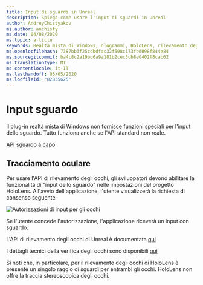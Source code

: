 ```yaml
---
title: Input di sguardi in Unreal
description: Spiega come usare l'input di sguardi in Unreal
author: AndreyChistyakov
ms.author: anchisty
ms.date: 04/08/2020
ms.topic: article
keywords: Realtà mista di Windows, ologrammi, HoloLens, rilevamento degli occhi
ms.openlocfilehash: 7387bb3f25cdbdfac32f508c173fbd098f844e84
ms.sourcegitcommit: ba4c8c2a19bd6a9a181b2cec3cb8e0402f8cac62
ms.translationtype: MT
ms.contentlocale: it-IT
ms.lasthandoff: 05/05/2020
ms.locfileid: "82835625"
---
```

# <a name="gaze-input"></a>Input sguardo

Il plug-in realtà mista di Windows non fornisce funzioni speciali per l'input dello sguardo. Tutto funziona anche se l'API standard non reale.

[API sguardo a capo](https://docs.unrealengine.com/en-US/BlueprintAPI/Input/HeadMountedDisplay/index.html)

## <a name="eye-tracking"></a>Tracciamento oculare

Per usare l'API di rilevamento degli occhi, gli sviluppatori devono abilitare la funzionalità di "input dello sguardo" nelle impostazioni del progetto HoloLens. All'avvio dell'applicazione, l'utente visualizzerà la richiesta di consenso seguente

![Autorizzazioni di input per gli occhi](images/unreal/eye-input-permissions.png)
 
Se l'utente concede l'autorizzazione, l'applicazione riceverà un input con sguardo. 

L'API di rilevamento degli occhi di Unreal è documentata [qui](https://docs.unrealengine.com/en-US/BlueprintAPI/EyeTracking/index.html)

I dettagli tecnici della verifica degli occhi sono disponibili [qui](eye-tracking.md)

Si noti che, in particolare, per il rilevamento degli occhi di HoloLens è presente un singolo raggio di sguardi per entrambi gli occhi. HoloLens non offre la traccia stereoscopica degli occhi.
